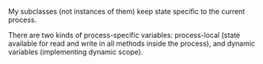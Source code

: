 My subclasses (not instances of them) keep state specific to the current process.

There are two kinds of process-specific variables: process-local (state available
for read and write in all methods inside the process), and dynamic variables
(implementing dynamic scope).